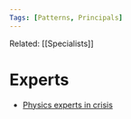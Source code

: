 ```yaml
---
Tags: [Patterns, Principals]
---
```

Related: [[Specialists]]
# Experts
- [Physics experts in crisis](https://youtu.be/IMS7vFzqg7Q?t=97)

